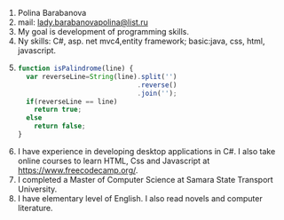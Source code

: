 
1. Polina Barabanova
2. mail: lady.barabanovapolina@list.ru
3. My goal is development of programming skills.
4. Ny skills: C#, asp. net mvc4,entity framework; basic:java, css, html, javascript.
5.  ```javascript
    function isPalindrome(line) {
      var reverseLine=String(line).split('')
                                  .reverse()
                                  .join('');
      if(reverseLine == line)
        return true;
      else 
        return false;
    }
    ```
6. I have experience in developing desktop applications in C#. I also take online courses to learn HTML, Css and Javascript at https://www.freecodecamp.org/.
7. I completed a Master of Computer Science at Samara State Transport University.
8. I have elementary level of English. I also read novels and computer literature.
